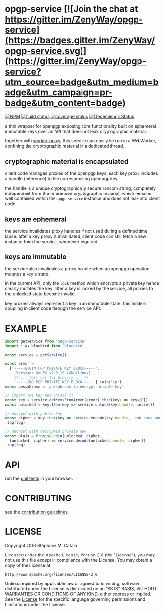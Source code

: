 # opgp-service [![Join the chat at https://gitter.im/ZenyWay/opgp-service](https://badges.gitter.im/ZenyWay/opgp-service.svg)](https://gitter.im/ZenyWay/opgp-service?utm_source=badge&utm_medium=badge&utm_campaign=pr-badge&utm_content=badge)
[![NPM](https://nodei.co/npm/opgp-service.png?compact=true)](https://nodei.co/npm/opgp-service/)
[![build status](https://travis-ci.org/ZenyWay/opgp-service.svg?branch=master)](https://travis-ci.org/ZenyWay/opgp-service)
[![coverage status](https://coveralls.io/repos/github/ZenyWay/opgp-service/badge.svg?branch=master)](https://coveralls.io/github/ZenyWay/opgp-service)
[![Dependency Status](https://gemnasium.com/badges/github.com/ZenyWay/opgp-service.svg)](https://gemnasium.com/github.com/ZenyWay/opgp-service)

a thin wrapper for openpgp exposing core functionality
built on ephemeral immutable keys
over an API that does not leak cryptographic material.

together with [worker-proxy](https://www.npmjs.com/package/worker-proxy),
this service can easily be run in a WebWorker,
confining the cryptographic material in a dedicated thread.

## cryptographic material is encapsulated
client code manages proxies of the openpgp keys,
each key proxy includes a handle (reference) to the corresponding openpgp key.

the handle is a unique cryptographically secure random string,
completely independent from the referenced cryptographic material,
which remains well contained within the `opgp-service` instance
and does not leak into client code.

## keys are ephemeral
the service invalidates proxy handles if not used during a defined time lapse.
after a key proxy is invalidated,
client code can still fetch a new instance from the service, whenever required.

## keys are immutable
the service also invalidates a proxy handle when an openpgp operation
mutates a key's state.

in the current API, only the `lock` method which encrypts a private key
hence clearly mutates the key.
after a key is locked by the service,
all proxies to the unlocked state become invalid.

key proxies always represent a key in an immutable state.
this hinders coupling in client code through the service API.

# <a name="example"></a> EXAMPLE
```javascript
import getService from 'opgp-service'
import * as bluebird from 'bluebird'

const service = getService()

const armor =
  ['-----BEGIN PGP PRIVATE KEY BLOCK-----',
    'Version: GnuPG v2.0.19 (GNU/Linux)',
    /* ... left out for brevity ... */
    '-----END PGP PRIVATE KEY BLOCK-----'].join('\n')
const passphrase = 'passphrase to decrypt private key'

// import the key and unlock it
const key = service.getKeysFromArmor(armor).then(keys => keys[0])
const unlocked = key.then(key => service.unlock(key.handle, secret))

// encrypt with public key
const cipher = key.then(key => service.encode(key.handle, 'rob says wow!'))
.tap(log)

// decrypt with decrypted private key
const plain = Promise.join(unlocked, cipher,
  (unlocked, cipher) => service.decode(unlocked.handle, cipher))
.tap(log)
```

# <a name="api"></a> API
run the [unit tests](https://cdn.rawgit.com/ZenyWay/opgp-service/master/spec/web/index.html)
in your browser.

# <a name="contributing"></a> CONTRIBUTING
see the [contribution guidelines](./CONTRIBUTING.md)

# <a name="license"></a> LICENSE
Copyright 2016 Stéphane M. Catala

Licensed under the Apache License, Version 2.0 (the "License");
you may not use this file except in compliance with the License.
You may obtain a copy of the License at

    http://www.apache.org/licenses/LICENSE-2.0

Unless required by applicable law or agreed to in writing, software
distributed under the License is distributed on an "AS IS" BASIS,
WITHOUT WARRANTIES OR CONDITIONS OF ANY KIND, either express or implied.
See the [License](./LICENSE) for the specific language governing permissions and
Limitations under the License.
